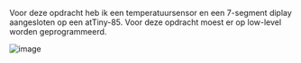 Voor deze opdracht heb ik een temperatuursensor en een 7-segment diplay aangesloten op een atTiny-85. Voor deze opdracht moest er op low-level worden geprogrammeerd. 

![image](https://user-images.githubusercontent.com/90836552/234884866-4e3deb55-98ed-446e-944a-90926c522a0a.png)
